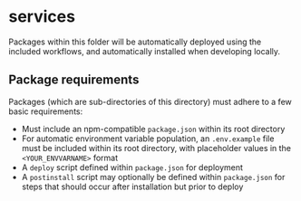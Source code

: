 # services

Packages within this folder will be automatically deployed using the included workflows, and automatically installed when developing locally.

## Package requirements

Packages (which are sub-directories of this directory) must adhere to a few basic requirements:

- Must include an npm-compatible `package.json` within its root directory
- For automatic environment variable population, an `.env.example` file must be included within its root directory, with placeholder values in the `<YOUR_ENVVARNAME>` format
- A `deploy` script defined within `package.json` for deployment
- A `postinstall` script may optionally be defined within `package.json` for steps that should occur after installation but prior to deploy